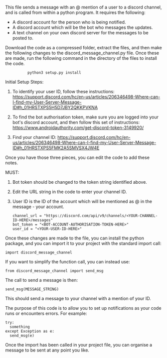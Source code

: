 This file sends a message with an @ mention of a user to a discord channel, and is called from within a python program. 
It requires the following:
- A discord account for the person who is being notified.
- A discord account which will be the bot who messages the updates.
- A text channel on your own discord server for the messages to be posted to.

Download the code as a compressed folder, extract the files, and then make the following changes to the discord_message_channel.py file. Once these are made, run the following command in the directory of the files to install the code.

              python3 setup.py install

Initial Setup Steps:
1. To identify your user ID, follow these instructions: 
https://support.discord.com/hc/en-us/articles/206346498-Where-can-I-find-my-User-Server-Message-ID#h_01HRSTXPS5H5D7JBY2QKKPVKNA

2. To find the bot authorisation token, make sure you are logged into your bot's discord account, and then follow this set of instructions: 
https://www.androidauthority.com/get-discord-token-3149920/

3. Find your channel ID: 
https://support.discord.com/hc/en-us/articles/206346498-Where-can-I-find-my-User-Server-Message-ID#h_01HRSTXPS5FMK2A5SMVSX4JW4E

Once you have those three pieces, you can edit the code to add these notes.

MUST:
1. Bot token should be changed to the token string identified above.
2. Edit the URL string in the code to enter your channel ID.
3. User ID is the ID of the account which will be mentioned as @ in the message - your account.

       channel_url = "https://discord.com/api/v9/channels/<YOUR-CHANNEL-ID-HERE>/messages"
       bot_token = "<BOT-ACCOUNT-AUTHORISATION-TOKEN-HERE>"
       user_id = "<YOUR-USER-ID-HERE>"

Once these changes are made to the file, you can install the python package, and you can import it to your project with the standard import call:

    import discord_message_channel
If you want to simplify the function call, you can instead use: 

    from discord_message_channel import send_msg
The call to send a message is then: 

    send_msg(MESSAGE_STRING)
This should send a message to your channel with a mention of your ID. 

The purpose of this code is to allow you to set up notifications as your code runs or encounters errors. For example:

    try:
      something
    except Exception as e:
      send_msg(e)

Once the import has been called in your project file, you can organise a message to be sent at any point you like.
